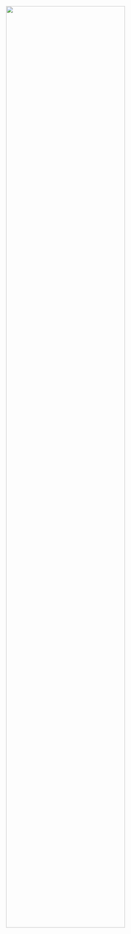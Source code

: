 
<div align="center">
  <img src="https://user-images.githubusercontent.com/49173189/134829015-d4fa7921-c4d0-4019-8bb5-9ce55fc7a2de.png" width="80%" /> 
</div>
